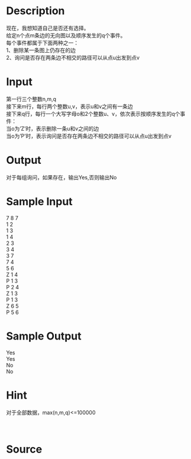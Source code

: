 
# Description

<div class="content"><div>现在，我想知道自己是否还有选择。</div>
<div>给定n个点m条边的无向图以及顺序发生的q个事件。</div>
<div>每个事件都属于下面两种之一：</div>
<div>1、删除某一条图上仍存在的边</div>
<div>2、询问是否存在两条边不相交的路径可以从点u出发到点v</div>
<p></p></div>

# Input

<div class="content"><div>第一行三个整数n,m,q</div>
<div>接下来m行，每行两个整数u,v，表示u和v之间有一条边</div>
<div>接下来q行，每行一个大写字母o和2个整数u、v，依次表示按顺序发生的q个事件：</div>
<div>当o为’Z’时，表示删除一条u和v之间的边</div>
<div>当o为’P’时，表示询问是否存在两条边不相交的路径可以从点u出发到点v</div>
<p></p></div>

# Output

<div class="content"><div>对于每组询问，如果存在，输出Yes,否则输出No</div>
<p></p></div>

# Sample Input

<div class="content"><span class="sampledata">7 8 7<br/>
1 2<br/>
1 3<br/>
1 4<br/>
2 3<br/>
3 4<br/>
3 7<br/>
7 4<br/>
5 6<br/>
Z 1 4<br/>
P 1 3<br/>
P 2 4<br/>
Z 1 3<br/>
P 1 3<br/>
Z 6 5<br/>
P 5 6</span></div>

# Sample Output

<div class="content"><span class="sampledata">Yes<br/>
Yes<br/>
No<br/>
No</span></div>

# Hint

<div class="content"><p></p><div>对于全部数据，max(n,m,q)&lt;=100000</div><br/>
<div></div><br/>
<p></p><p></p></div>

# Source

<div class="content"><p><a href="problemset.php?search="></a></p></div>

